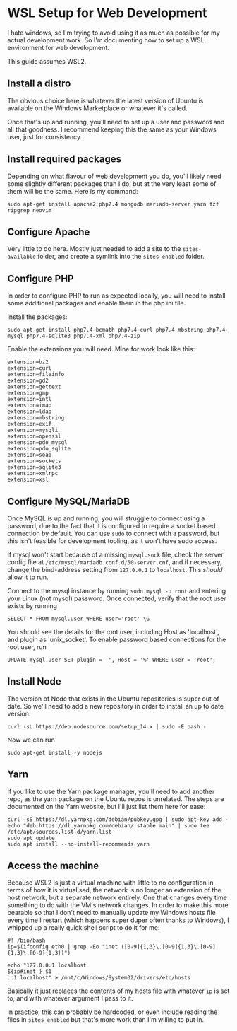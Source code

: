 # WSL Setup for Web Development

I hate windows, so I'm trying to avoid using it as much as possible for my
actual development work. So I'm documenting how to set up a WSL environment
for web development.

This guide assumes WSL2.

## Install a distro

The obvious choice here is whatever the latest version of Ubuntu is available
on the Windows Marketplace or whatever it's called.

Once that's up and running, you'll need to set up a user and password and
all that goodness. I recommend keeping this the same as your Windows user,
just for consistency.

## Install required packages

Depending on what flavour of web development you do, you'll likely need some
slightly different packages than I do, but at the very least some of them
will be the same. Here is my command:

```
sudo apt-get install apache2 php7.4 mongodb mariadb-server yarn fzf ripgrep neovim
```

## Configure Apache

Very little to do here. Mostly just needed to add a site to the `sites-available`
folder, and create a symlink into the `sites-enabled` folder.

## Configure PHP

In order to configure PHP to run as expected locally, you will need to install
some additional packages and enable them in the php.ini file. 

Install the packages:

```
sudo apt-get install php7.4-bcmath php7.4-curl php7.4-mbstring php7.4-mysql php7.4-sqlite3 php7.4-xml php7.4-zip
```

Enable the extensions you will need. Mine for work look like this:

```
extension=bz2
extension=curl
extension=fileinfo
extension=gd2
extension=gettext
extension=gmp
extension=intl
extension=imap
extension=ldap
extension=mbstring
extension=exif
extension=mysqli
extension=openssl
extension=pdo_mysql
extension=pdo_sqlite
extension=soap
extension=sockets
extension=sqlite3
extension=xmlrpc
extension=xsl
```

## Configure MySQL/MariaDB

Once MySQL is up and running, you will struggle to connect using a password,
due to the fact that it is configured to require a socket based connection by
default. You can use `sudo` to connect with a password, but this isn't feasible
for development tooling, as it won't have sudo access.

If mysql won't start because of a missing `mysql.sock` file, check the server config
file at `/etc/mysql/mariadb.conf.d/50-server.cnf`, and if necessary, change the
bind-address setting from `127.0.0.1` to `localhost`. This *should* allow it to run.

Connect to the mysql instance by running `sudo mysql -u root` and entering your
Linux (not mysql) password. Once connected, verify that the root user exists by
running

```
SELECT * FROM mysql.user WHERE user='root' \G
```

You should see the details for the root user, including Host as 'localhost', 
and plugin as 'unix_socket'. To enable password based connections for the root
user, run

```
UPDATE mysql.user SET plugin = '', Host = '%' WHERE user = 'root';
```

## Install Node

The version of Node that exists in the Ubuntu repositories is super out of date. So we'll need to add a new repository in order to install an up to date version.

```
curl -sL https://deb.nodesource.com/setup_14.x | sudo -E bash -
```

Now we can run

```
sudo apt-get install -y nodejs
```

## Yarn

If you like to use the Yarn package manager, you'll need to add another repo, as the yarn package on the Ubuntu repos is unrelated. The steps are documented on the
Yarn website, but I'll just list them here for ease:

```
curl -sS https://dl.yarnpkg.com/debian/pubkey.gpg | sudo apt-key add -
echo "deb https://dl.yarnpkg.com/debian/ stable main" | sudo tee /etc/apt/sources.list.d/yarn.list
sudo apt update
sudo apt install --no-install-recommends yarn
```

## Access the machine

Because WSL2 is just a virtual machine with little to no configuration in terms
of how it is virtualised, the network is no longer an extension of the host
network, but a separate network entirely. One that changes every time something
to do with the VM's network changes. In order to make this more bearable so that
I don't need to manually update my Windows hosts file every time I restart (which
happens super duper often thanks to Windows), I whipped up a really quick shell script
to do it for me:

```
#! /bin/bash
ip=$(ifconfig eth0 | grep -Eo "inet ([0-9]{1,3}\.[0-9]{1,3}\.[0-9]{1,3}\.[0-9]{1,3})")

echo "127.0.0.1 localhost
${ip#inet } $1
::1 localhost" > /mnt/c/Windows/System32/drivers/etc/hosts
```

Basically it just replaces the contents of my hosts file with whatever `ip` is set to,
and with whatever argument I pass to it.

In practice, this can probably be hardcoded, or even include reading the files in `sites_enabled` 
but that's more work than I'm willing to put in.